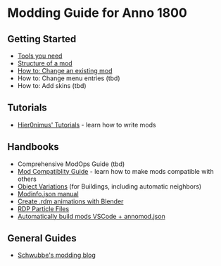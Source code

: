 # Modding Guide for Anno 1800

## Getting Started

- [Tools you need](./getting-started/tools-you-need.md)
- [Structure of a mod](./getting-started/structure-of-a-mod.md)
- [How to: Change an existing mod](./getting-started/change-existing-mod.md)
- How to: Change menu entries (tbd)
- How to: Add skins (tbd)

## Tutorials

- [Hier0nimus' Tutorials](./hier0nimus-tutorials/) - learn how to write mods

## Handbooks

- Comprehensive ModOps Guide (tbd)
- [Mod Compatiblity Guide](./guides/mod-compatibility.md) - learn how to make mods compatible with others
- [Object Variations](./guides/variations.md) (for Buildings, including automatic neighbors)
- [Modinfo.json manual](https://github.com/anno-mods/Modinfo)
- [Create .rdm animations with Blender](./guides/rdm_animations.md) 
- [RDP Particle Files](./guides/particles.md)
- [Automatically build mods VSCode + annomod.json](https://github.com/anno-mods/vscode-anno-modding-tools/blob/main/doc/annomod.md)

## General Guides

- [Schwubbe's modding blog](https://schwubbe.de/modding_blog.php)
